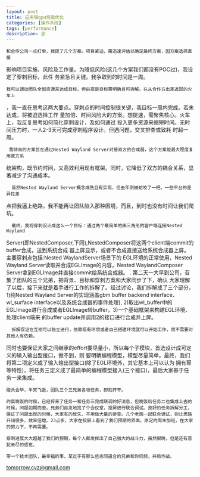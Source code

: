 ```yaml
---
layout: post
title: 应用端gpu性能优化 
categories: [操作系统]
tags: [performance]
description: 息
---
```


    和合作公司一点打单，我提了几个方案。项目紧迫，需迅速评估以确定最终方案，因方案选择直接
影响项目实施、风险及工作量。为降低风险(这几个方案我们都没有POC过)，我设定了穿刺目标，此任
务紧急且关键。我争取到的时间是一周。

    我可以调动团队全部资源来达成目标，但前提是目标需明确且可拆解。在从合作方出差返回的火车上
，我一直在思考这两大要点。穿刺点的时间控制很关键，我目标一周内完成。若未达成，将被迫选择工作
量加倍、时间风险大的方案。想提速，需聚焦核心。火车上，我反复思考如何简化穿刺设计，及如何通过
投入更多资源来缩短时间。无时间压力时，一人2-3天可完成穿刺程序设计。但遇问题，交叉排查或致耗
时超一周。

     我倾向的方案旨在通过Nested Wayland Server对接双方的合成器，这个方案能最大程度复用我方系
统架构，既节约时间，又高效利用现有框架。同时，它降低了双方的耦合关系，显著减少了沟通成本。

      虽然Nested Wayland Server概念成熟且有实现，但去年刚被蛇咬了一把，一些平台的差异性差
点把我逼上绝路，我不能再让团队陷入那种困境，而且，到时也没有时间让我们爬坑。

      最终，我将穿刺设计成这么一个目标：通过两个最简单的画三角形的客户端连接Nested Wayland
Server(即NestedComposer,下同),NestedComposer将这两个client端commit的buffer合成，送到系统合成
器上屏显示，或者不合成直接送给系统合成器上屏。主要穿刺点包括:Nested WaylandServer场景下的
EGL环境的正常使用，Nested Wayland Server读取并合成EGLImage的内容，Nested WaylandComposer
Server拿到EGLImage并直接commit给系统合成器。
 .
      第二天一大早到公司，召集了团队的三个兄弟，把背景、目标和穿刺方案和大家同步了下，确认
大家理解了以后，接下来就是着手进行工作的拆解了。经过讨论，我们拆解成了三个部分，1)纯Nested
Wayland Server的实现涵盖gbm buffer backend interface、wl_surface interface以及系统合成器的事件处理),
2)取出wl_buffer中的EGLImage进行合成或者EGLImage转buffer，3)一个基础框架来构建EGL环境、处理client端来
的buffer update并调用2的接口进行合成并上屏。

      拆解保证在互相可以独立进行，依赖现有环境或者自己搭建环境就可以开始工作，而不需要对其他人有依赖，
同时也要保证大家之间继承的effort要尽量小，所以每个子模块，首选设计成可定义的输入输出型接口，做不到，则
要明确编程模型，模型尽量简单。最终，我们将第二项定义成了输入输出型接口(除了EGL环境外，其它基本上可以认为
拥有幂等特性)，将任务三定义成了最简单的编程模型接入(三个接口)，最后大家基于任务一来集成。
     
    碰头会毕，半天飞逝，团队三个三兄弟各领任务，即刻开干。

    约莫晚饭的时候，已经传来了任务一和任务三完成联调的好消息，但晚饭后任务二也集成上去的时候，问题如期而至。兄弟们自发地找了个会议室，投屏进行联合调试。良好的任务拆解分工，保证了问题出现的时候，大家有的放矢、不用做大量的排查。几个老炮一起联合调试，则让思路开阔很多，效率倍增。23点多，大家在投屏上看到了我们预期的界面。原定的周末加班，在大家的努力下，不再需要。

    穿刺进展大大超越了我们的预期，每个人都发挥出了自己强大的战斗力，虽然很晚，但是还有意犹未尽的感觉。

    带一个技术团队，最幸福的事，某过于有那么些志同道合的兄弟和你同频，并肩作战。



tomorrow.cyz@gmail.com 


